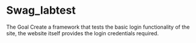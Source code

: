 # Swag_labtest

The Goal
Create a framework that tests the basic login functionality of the site, the
website itself provides the login credentials required.
